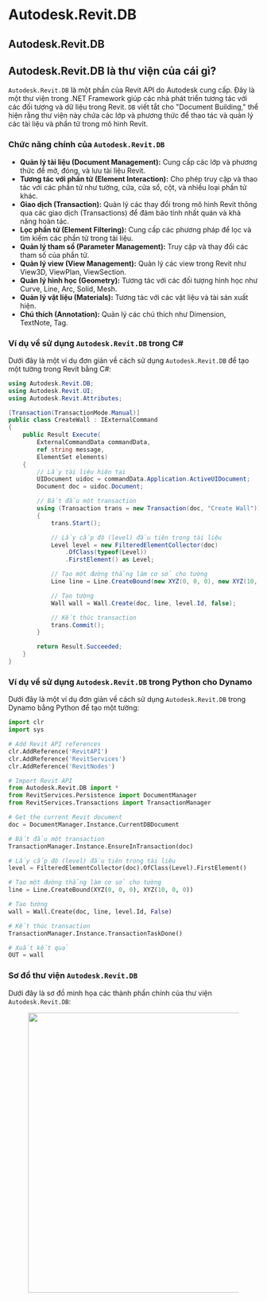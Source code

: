 # Autodesk.Revit.DB

## Autodesk.Revit.DB

## Autodesk.Revit.DB là thư viện của cái gì?

`Autodesk.Revit.DB` là một phần của Revit API do Autodesk cung cấp. Đây là một thư viện trong .NET Framework giúp các nhà phát triển tương tác với các đối tượng và dữ liệu trong Revit. `DB` viết tắt cho "Document Building," thể hiện rằng thư viện này chứa các lớp và phương thức để thao tác và quản lý các tài liệu và phần tử trong mô hình Revit.

### Chức năng chính của `Autodesk.Revit.DB`

* **Quản lý tài liệu (Document Management):** Cung cấp các lớp và phương thức để mở, đóng, và lưu tài liệu Revit.
* **Tương tác với phần tử (Element Interaction):** Cho phép truy cập và thao tác với các phần tử như tường, cửa, cửa sổ, cột, và nhiều loại phần tử khác.
* **Giao dịch (Transaction):** Quản lý các thay đổi trong mô hình Revit thông qua các giao dịch (Transactions) để đảm bảo tính nhất quán và khả năng hoàn tác.
* **Lọc phần tử (Element Filtering):** Cung cấp các phương pháp để lọc và tìm kiếm các phần tử trong tài liệu.
* **Quản lý tham số (Parameter Management):** Truy cập và thay đổi các tham số của phần tử.
* **Quản lý view (View Management):** Quản lý các view trong Revit như View3D, ViewPlan, ViewSection.
* **Quản lý hình học (Geometry):** Tương tác với các đối tượng hình học như Curve, Line, Arc, Solid, Mesh.
* **Quản lý vật liệu (Materials):** Tương tác với các vật liệu và tài sản xuất hiện.
* **Chú thích (Annotation):** Quản lý các chú thích như Dimension, TextNote, Tag.

### Ví dụ về sử dụng `Autodesk.Revit.DB` trong C\#

Dưới đây là một ví dụ đơn giản về cách sử dụng `Autodesk.Revit.DB` để tạo một tường trong Revit bằng C#:

```csharp
using Autodesk.Revit.DB;
using Autodesk.Revit.UI;
using Autodesk.Revit.Attributes;

[Transaction(TransactionMode.Manual)]
public class CreateWall : IExternalCommand
{
    public Result Execute(
        ExternalCommandData commandData, 
        ref string message, 
        ElementSet elements)
    {
        // Lấy tài liệu hiện tại
        UIDocument uidoc = commandData.Application.ActiveUIDocument;
        Document doc = uidoc.Document;

        // Bắt đầu một transaction
        using (Transaction trans = new Transaction(doc, "Create Wall"))
        {
            trans.Start();

            // Lấy cấp độ (level) đầu tiên trong tài liệu
            Level level = new FilteredElementCollector(doc)
                .OfClass(typeof(Level))
                .FirstElement() as Level;

            // Tạo một đường thẳng làm cơ sở cho tường
            Line line = Line.CreateBound(new XYZ(0, 0, 0), new XYZ(10, 0, 0));

            // Tạo tường
            Wall wall = Wall.Create(doc, line, level.Id, false);

            // Kết thúc transaction
            trans.Commit();
        }

        return Result.Succeeded;
    }
}
```

### Ví dụ về sử dụng `Autodesk.Revit.DB` trong Python cho Dynamo

Dưới đây là một ví dụ đơn giản về cách sử dụng `Autodesk.Revit.DB` trong Dynamo bằng Python để tạo một tường:

```python
import clr
import sys

# Add Revit API references
clr.AddReference('RevitAPI')
clr.AddReference('RevitServices')
clr.AddReference('RevitNodes')

# Import Revit API
from Autodesk.Revit.DB import *
from RevitServices.Persistence import DocumentManager
from RevitServices.Transactions import TransactionManager

# Get the current Revit document
doc = DocumentManager.Instance.CurrentDBDocument

# Bắt đầu một transaction
TransactionManager.Instance.EnsureInTransaction(doc)

# Lấy cấp độ (level) đầu tiên trong tài liệu
level = FilteredElementCollector(doc).OfClass(Level).FirstElement()

# Tạo một đường thẳng làm cơ sở cho tường
line = Line.CreateBound(XYZ(0, 0, 0), XYZ(10, 0, 0))

# Tạo tường
wall = Wall.Create(doc, line, level.Id, False)

# Kết thúc transaction
TransactionManager.Instance.TransactionTaskDone()

# Xuất kết quả
OUT = wall
```

### Sơ đồ thư viện `Autodesk.Revit.DB`

Dưới đây là sơ đồ minh họa các thành phần chính của thư viện `Autodesk.Revit.DB`:

&#x20;

<figure><img src="https://diagrams.helpful.dev/d/d:32TndhdB" alt="" width="563"><figcaption></figcaption></figure>
